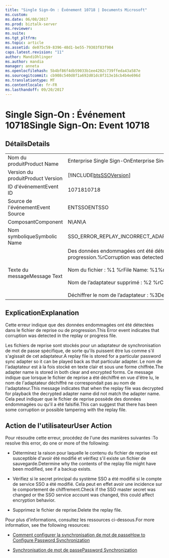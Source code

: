 ```yaml
---
title: "Single Sign-On : Événement 10718 | Documents Microsoft"
ms.custom: 
ms.date: 06/08/2017
ms.prod: biztalk-server
ms.reviewer: 
ms.suite: 
ms.tgt_pltfrm: 
ms.topic: article
ms.assetid: de075c59-8396-48d1-be55-79303f83f984
caps.latest.revision: "11"
author: MandiOhlinger
ms.author: mandia
manager: anneta
ms.openlocfilehash: 5b4bf86f4db59033b1ee4202c739ffeda43a587e
ms.sourcegitcommit: cb908c540d8f1a692d01dc8f313e16cb4b4e696d
ms.translationtype: MT
ms.contentlocale: fr-FR
ms.lasthandoff: 09/20/2017
---
```

# <a name="single-sign-on-event-10718"></a><span data-ttu-id="1fba8-102">Single Sign-On : Événement 10718</span><span class="sxs-lookup"><span data-stu-id="1fba8-102">Single Sign-On: Event 10718</span></span>
## <a name="details"></a><span data-ttu-id="1fba8-103">Détails</span><span class="sxs-lookup"><span data-stu-id="1fba8-103">Details</span></span>  
  
|||  
|-|-|  
|<span data-ttu-id="1fba8-104">Nom du produit</span><span class="sxs-lookup"><span data-stu-id="1fba8-104">Product Name</span></span>|<span data-ttu-id="1fba8-105">Enterprise Single Sign-On</span><span class="sxs-lookup"><span data-stu-id="1fba8-105">Enterprise Single Sign-On</span></span>|  
|<span data-ttu-id="1fba8-106">Version du produit</span><span class="sxs-lookup"><span data-stu-id="1fba8-106">Product Version</span></span>|[!INCLUDE[btsSSOVersion](../includes/btsssoversion-md.md)]|  
|<span data-ttu-id="1fba8-107">ID d'événement</span><span class="sxs-lookup"><span data-stu-id="1fba8-107">Event ID</span></span>|<span data-ttu-id="1fba8-108">10718</span><span class="sxs-lookup"><span data-stu-id="1fba8-108">10718</span></span>|  
|<span data-ttu-id="1fba8-109">Source de l'événement</span><span class="sxs-lookup"><span data-stu-id="1fba8-109">Event Source</span></span>|<span data-ttu-id="1fba8-110">ENTSSO</span><span class="sxs-lookup"><span data-stu-id="1fba8-110">ENTSSO</span></span>|  
|<span data-ttu-id="1fba8-111">Composant</span><span class="sxs-lookup"><span data-stu-id="1fba8-111">Component</span></span>|<span data-ttu-id="1fba8-112">N\A</span><span class="sxs-lookup"><span data-stu-id="1fba8-112">N\A</span></span>|  
|<span data-ttu-id="1fba8-113">Nom symbolique</span><span class="sxs-lookup"><span data-stu-id="1fba8-113">Symbolic Name</span></span>|<span data-ttu-id="1fba8-114">SSO_ERROR_REPLAY_INCORRECT_ADAPTER</span><span class="sxs-lookup"><span data-stu-id="1fba8-114">SSO_ERROR_REPLAY_INCORRECT_ADAPTER</span></span>|  
|<span data-ttu-id="1fba8-115">Texte du message</span><span class="sxs-lookup"><span data-stu-id="1fba8-115">Message Text</span></span>|<span data-ttu-id="1fba8-116">Des données endommagées ont été détectées dans le fichier de reprise ou de progression.%r</span><span class="sxs-lookup"><span data-stu-id="1fba8-116">Corruption was detected in the replay or progress file.%r</span></span><br /><br /> <span data-ttu-id="1fba8-117">Nom du fichier : %1 %r</span><span class="sxs-lookup"><span data-stu-id="1fba8-117">File Name: %1%r</span></span><br /><br /> <span data-ttu-id="1fba8-118">Nom de l’adaptateur supprimé : %2 %r</span><span class="sxs-lookup"><span data-stu-id="1fba8-118">Clear Adapter Name: %2%r</span></span><br /><br /> <span data-ttu-id="1fba8-119">Déchiffrer le nom de l’adaptateur : %3</span><span class="sxs-lookup"><span data-stu-id="1fba8-119">Decrypted Adapter Name: %3</span></span>|  
  
## <a name="explanation"></a><span data-ttu-id="1fba8-120">Explication</span><span class="sxs-lookup"><span data-stu-id="1fba8-120">Explanation</span></span>  
 <span data-ttu-id="1fba8-121">Cette erreur indique que des données endommagées ont été détectées dans le fichier de reprise ou de progression.</span><span class="sxs-lookup"><span data-stu-id="1fba8-121">This Error event indicates that corruption was detected in the replay or progress file.</span></span>  
  
 <span data-ttu-id="1fba8-122">Les fichiers de reprise sont stockés pour un adaptateur de synchronisation de mot de passe spécifique, de sorte qu'ils puissent être lus comme s'il s'agissait de cet adaptateur.</span><span class="sxs-lookup"><span data-stu-id="1fba8-122">A replay file is stored for a particular password sync adapter so it can be played back as that particular adapter.</span></span> <span data-ttu-id="1fba8-123">Le nom de l'adaptateur est à la fois stocké en texte clair et sous une forme chiffrée.</span><span class="sxs-lookup"><span data-stu-id="1fba8-123">The adapter name is stored in both clear and encrypted forms.</span></span> <span data-ttu-id="1fba8-124">Ce message indique que lorsque le fichier de reprise a été déchiffré en vue d'être lu, le nom de l'adaptateur déchiffré ne correspondait pas au nom de l'adaptateur.</span><span class="sxs-lookup"><span data-stu-id="1fba8-124">This message indicates that when the replay file was decrypted for playback the decrypted adapter name did not match the adapter name.</span></span> <span data-ttu-id="1fba8-125">Cela peut indiquer que le fichier de reprise possède des données endommagées ou qu'il a été falsifié.</span><span class="sxs-lookup"><span data-stu-id="1fba8-125">This can suggest that there has been some corruption or possible tampering with the replay file.</span></span>  
  
## <a name="user-action"></a><span data-ttu-id="1fba8-126">Action de l'utilisateur</span><span class="sxs-lookup"><span data-stu-id="1fba8-126">User Action</span></span>  
 <span data-ttu-id="1fba8-127">Pour résoudre cette erreur, procédez de l'une des manières suivantes :</span><span class="sxs-lookup"><span data-stu-id="1fba8-127">To resolve this error, do one or more of the following:</span></span>  
  
-   <span data-ttu-id="1fba8-128">Déterminez la raison pour laquelle le contenu du fichier de reprise est susceptible d'avoir été modifié et vérifiez s'il existe un fichier de sauvegarde.</span><span class="sxs-lookup"><span data-stu-id="1fba8-128">Determine why the contents of the replay file might have been modified, see if a backup exists.</span></span>  
  
-   <span data-ttu-id="1fba8-129">Vérifiez si le secret principal du système SSO a été modifié si le compte de service SSO a été modifié. Cela peut en effet avoir une incidence sur le comportement de chiffrement.</span><span class="sxs-lookup"><span data-stu-id="1fba8-129">Check if the SSO master secret was changed or the SSO service account was changed, this could affect encryption behavior.</span></span>  
  
-   <span data-ttu-id="1fba8-130">Supprimez le fichier de reprise.</span><span class="sxs-lookup"><span data-stu-id="1fba8-130">Delete the replay file.</span></span>  
  
 <span data-ttu-id="1fba8-131">Pour plus d'informations, consultez les ressources ci-dessous.</span><span class="sxs-lookup"><span data-stu-id="1fba8-131">For more information, see the following resources:</span></span>  
  
-   [<span data-ttu-id="1fba8-132">Comment configurer la synchronisation de mot de passe</span><span class="sxs-lookup"><span data-stu-id="1fba8-132">How to Configure Password Synchronization</span></span>](../core/how-to-configure-password-synchronization.md)  
  
-   [<span data-ttu-id="1fba8-133">Synchronisation de mot de passe</span><span class="sxs-lookup"><span data-stu-id="1fba8-133">Password Synchronization</span></span>](../core/password-synchronization2.md)